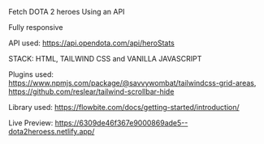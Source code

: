 Fetch DOTA 2 heroes Using an API

Fully responsive

API used: https://api.opendota.com/api/heroStats

STACK:
HTML,
TAILWIND CSS and
VANILLA JAVASCRIPT

Plugins used:
https://www.npmjs.com/package/@savvywombat/tailwindcss-grid-areas,
https://github.com/reslear/tailwind-scrollbar-hide

Library used: 
https://flowbite.com/docs/getting-started/introduction/

Live Preview: https://6309de46f367e9000869ade5--dota2heroess.netlify.app/
